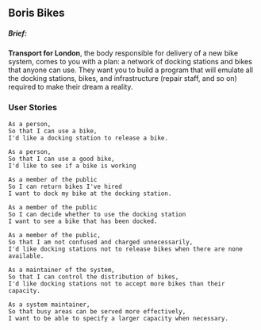 ## Boris Bikes 

##### Brief:

**Transport for London**, the body responsible for delivery of a new bike system, comes to you with a plan: a network of docking stations and bikes that anyone can use. They want you to build a program that will emulate all the docking stations, bikes, and infrastructure (repair staff, and so on) required to make their dream a reality.

### User Stories

```
As a person,
So that I can use a bike,
I'd like a docking station to release a bike.

As a person,
So that I can use a good bike,
I'd like to see if a bike is working

As a member of the public
So I can return bikes I've hired
I want to dock my bike at the docking station.

As a member of the public
So I can decide whether to use the docking station
I want to see a bike that has been docked.

As a member of the public,
So that I am not confused and charged unnecessarily,
I'd like docking stations not to release bikes when there are none available.

As a maintainer of the system,
So that I can control the distribution of bikes,
I'd like docking stations not to accept more bikes than their capacity.

As a system maintainer,
So that busy areas can be served more effectively,
I want to be able to specify a larger capacity when necessary.



``` 
